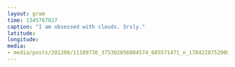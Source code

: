 ```yaml
---
layout: gram
time: 1345767027
caption: "I am obsessed with clouds. Srsly."
latitude: 
longitude: 
media:
- media/posts/201208/11189736_375302856004574_685571471_n_17842287529000351.jpg
---
```

